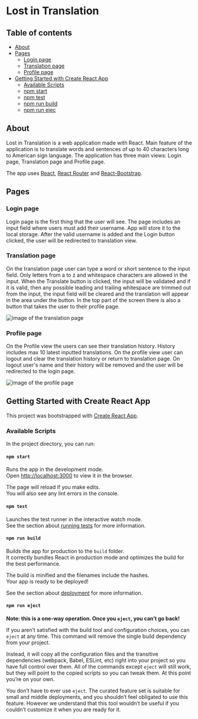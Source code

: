 # Lost in Translation

## Table of contents
  - [About](#about)
  - [Pages](#pages)
    - [Login page](#login-page)
    - [Translation page](#translation-page)
    - [Profile page](#profile-page)
  - [Getting Started with Create React App](#getting-started-with-create-react-app)
    - [Available Scripts](#available-scripts)
    - [npm start](#npm-start)
    - [npm test](#npm-test)
    - [npm run build](#npm-run-build)
    - [npm run ejec](#npm-run-eject)

## About

Lost in Translation is a web application made with React. Main feature of the 
application is to translate words and sentences of up to 40 characters long to
American sign language. The application has three main views: Login page, 
Translation page and Profile page.

The app uses [React](https://reactjs.org/), 
[React Router](https://reactrouter.com/) and 
[React-Bootstrap](https://react-bootstrap.github.io/).


## Pages

### Login page

Login page is the first thing that the user will see. The page includes an 
input field where users must add their username. App will store it to the 
local storage. After the valid username is added and the Login button clicked, 
the user will be redirected to translation view.

### Translation page

On the translation page user can type a word or short sentence to the input 
field. Only letters from a to z and whitespace characters are allowed in the 
input. When the Translate button is clicked, the input will be validated and if
it is valid, then any possible leading and trailing whitespace are trimmed out 
from the input, the input field will be cleared and the translation will appear 
in the area under the button. In the top part of the screen there is also
a button that takes the user to their profile page.

![image of the translation page](https://https://github.com/mikkoluukko/lost-in-translation/blob/master/readme-images/translation-page.png)

### Profile page

On the Profile view the users can see their translation history. History 
includes max 10 latest inputted translations. On the profile view user can 
logout and clear the translation history or return to translation page. On
logout user's name and their  history will be removed and the user will be 
redirected to the login page. 

![image of the profile page](https://https://github.com/mikkoluukko/lost-in-translation/blob/master/readme-images/profile-page.png)


## Getting Started with Create React App

This project was bootstrapped with [Create React App](https://github.com/facebook/create-react-app).

### Available Scripts

In the project directory, you can run:

#### `npm start`

Runs the app in the development mode.\
Open [http://localhost:3000](http://localhost:3000) to view it in the browser.

The page will reload if you make edits.\
You will also see any lint errors in the console.

#### `npm test`

Launches the test runner in the interactive watch mode.\
See the section about [running tests](https://facebook.github.io/create-react-app/docs/running-tests) for more information.

#### `npm run build`

Builds the app for production to the `build` folder.\
It correctly bundles React in production mode and optimizes the build for the best performance.

The build is minified and the filenames include the hashes.\
Your app is ready to be deployed!

See the section about [deployment](https://facebook.github.io/create-react-app/docs/deployment) for more information.

#### `npm run eject`

**Note: this is a one-way operation. Once you `eject`, you can’t go back!**

If you aren’t satisfied with the build tool and configuration choices, you can `eject` at any time. This command will remove the single build dependency from your project.

Instead, it will copy all the configuration files and the transitive dependencies (webpack, Babel, ESLint, etc) right into your project so you have full control over them. All of the commands except `eject` will still work, but they will point to the copied scripts so you can tweak them. At this point you’re on your own.

You don’t have to ever use `eject`. The curated feature set is suitable for small and middle deployments, and you shouldn’t feel obligated to use this feature. However we understand that this tool wouldn’t be useful if you couldn’t customize it when you are ready for it.
